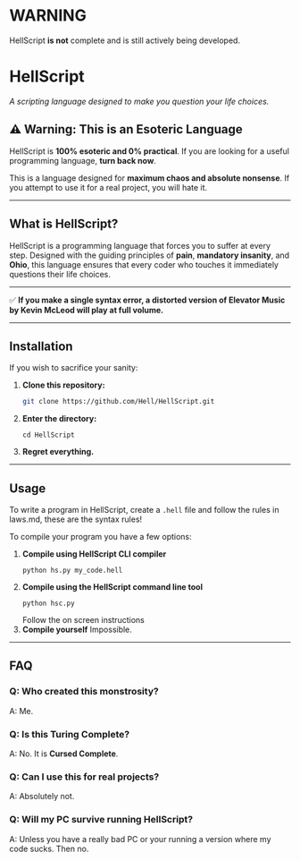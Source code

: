 # **WARNING**
HellScript **is not** complete and is still actively being developed.

# **HellScript**  
*A scripting language designed to make you question your life choices.*  

## **⚠️ Warning: This is an Esoteric Language**  
HellScript is **100% esoteric and 0% practical**. If you are looking for a useful programming language, **turn back now**.  

This is a language designed for **maximum chaos and absolute nonsense**. If you attempt to use it for a real project, you will hate it.

---

## **What is HellScript?**  
HellScript is a programming language that forces you to suffer at every step. Designed with the guiding principles of **pain**, **mandatory insanity**, and **Ohio**, this language ensures that every coder who touches it immediately questions their life choices.  

---

✅ **If you make a single syntax error, a distorted version of Elevator Music by Kevin McLeod will play at full volume.**  

---

## **Installation**  
If you wish to sacrifice your sanity:  
1. **Clone this repository:**  
   ```sh
   git clone https://github.com/Hell/HellScript.git
   ```  
2. **Enter the directory:**
   ```
   cd HellScript
   ```
2. **Regret everything.**  

---

## **Usage**  
To write a program in HellScript, create a `.hell` file and follow the rules in laws.md, these are the syntax rules!

To compile your program you have a few options:
1. **Compile using HellScript CLI compiler**
   ```
   python hs.py my_code.hell
   ```
2. **Compile using the HellScript command line tool**
   ```
   python hsc.py
   ```
   Follow the on screen instructions
3. **Compile yourself**
   Impossible.

---

## **FAQ**  
### **Q: Who created this monstrosity?**  
A: Me.

### **Q: Is this Turing Complete?**  
A: No. It is **Cursed Complete**.  

### **Q: Can I use this for real projects?**  
A: Absolutely not.

### **Q: Will my PC survive running HellScript?**  
A: Unless you have a really bad PC or your running a version where my code sucks. Then no.